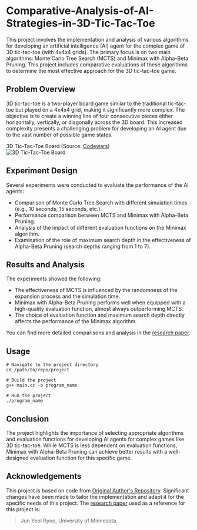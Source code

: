# Comparative-Analysis-of-AI-Strategies-in-3D-Tic-Tac-Toe
This project involves the implementation and analysis of various algorithms for developing an artificial intelligence (AI) agent for the complex game of 3D tic-tac-toe (with 4x4x4 grids). The primary focus is on two main algorithms: Monte Carlo Tree Search (MCTS) and Minimax with Alpha-Beta Pruning. This project includes comparative evaluations of these algorithms to determine the most effective approach for the 3D tic-tac-toe game.<br>

## Problem Overview
3D tic-tac-toe is a two-player board game similar to the traditional tic-tac-toe but played on a 4x4x4 grid, making it significantly more complex. The objective is to create a winning line of four consecutive pieces either horizontally, vertically, or diagonally across the 3D board. This increased complexity presents a challenging problem for developing an AI agent due to the vast number of possible game states.

3D Tic-Tac-Toe Board (Source: [Codewars](https://www.codewars.com/kata/5aa67541373c2e69a20000c9))<br>
![3D Tic-Tac-Toe Board](https://i.imgur.com/NlG3wai.png)

## Experiment Design
Several experiments were conducted to evaluate the performance of the AI agents:
  - Comparison of Monte Carlo Tree Search with different simulation times (e.g., 10 seconds, 15 seconds, etc.).
  - Performance comparison between MCTS and Minimax with Alpha-Beta Pruning.
  - Analysis of the impact of different evaluation functions on the Minimax algorithm.
  - Examination of the role of maximum search depth in the effectiveness of Alpha-Beta Pruning (search depths ranging from 1 to 7).

## Results and Analysis
The experiments showed the following:
  - The effectiveness of MCTS is influenced by the randomness of the expansion process and the simulation time.
  - Minimax with Alpha-Beta Pruning performs well when equipped with a high-quality evaluation function, almost always outperforming MCTS.
  - The choice of evaluation function and maximum search depth directly affects the performance of the Minimax algorithm.<br>

You can find more detailed comparisons and analysis in the [research paper](paper/Final_Report.pdf).

## Usage
```
# Navigate to the project directory 
cd /path/to/repo/project

# Build the project
g++ main.cc -o program_name

# Run the project
./program_name
```

## Conclusion
The project highlights the importance of selecting appropriate algorithms and evaluation functions for developing AI agents for complex games like 3D tic-tac-toe. While MCTS is less dependent on evaluation functions, Minimax with Alpha-Beta Pruning can achieve better results with a well-designed evaluation function for this specific game. 

## Acknowledgements
This project is based on code from [Original Author's Repository](https://github.com/diamantis-rafail-papadam/3D-Tic-Tac-Toe/tree/main/files). Significant changes have been made to tailor the implementation and adapt it for the specific needs of this project. The [research paper](paper/Final_Report.pdf) used as a reference for this project is:

> Jun Yeol Ryoo, University of Minnesota.

